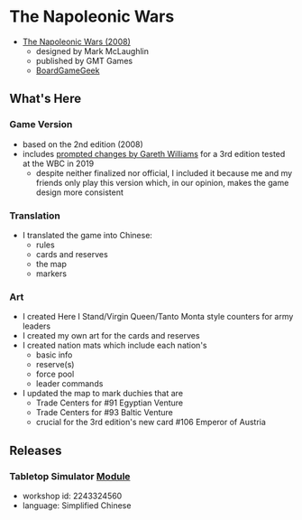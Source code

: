 # The Napoleonic Wars

- [The Napoleonic Wars (2008)](https://www.gmtgames.com/p-489-the-napoleonic-wars.aspx)
  - designed by Mark McLaughlin
  - published by GMT Games
  - [BoardGameGeek](https://boardgamegeek.com/boardgame/36399/the-napoleonic-wars-second-edition)

## What's Here

### Game Version

- based on the 2nd edition (2008)
- includes [prompted changes by Gareth Williams](https://sites.google.com/site/wilphe/tnw/2019/3rd-edition-test-at-wbc) for a 3rd edition tested at the WBC in 2019
  - despite neither finalized nor official, I included it because me and my friends only play this version which, in our opinion, makes the game design more consistent

### Translation

- I translated the game into Chinese:
  - rules
  - cards and reserves
  - the map
  - markers 

### Art

- I created Here I Stand/Virgin Queen/Tanto Monta style counters for army leaders
- I created my own art for the cards and reserves
- I created nation mats which include each nation's
  - basic info
  - reserve(s)
  - force pool
  - leader commands
- I updated the map to mark duchies that are
  - Trade Centers for #91 Egyptian Venture
  - Trade Centers for #93 Baltic Venture
  - crucial for the 3rd edition's new card #106 Emperor of Austria

## Releases

### Tabletop Simulator [Module](https://steamcommunity.com/sharedfiles/filedetails/?id=2243324560)

- workshop id: 2243324560
- language: Simplified Chinese
